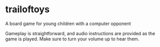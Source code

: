 # trailoftoys
A board game for young children with a computer opponent

Gameplay is straightforward, and audio instructions are provided as the game is played. Make sure to turn your volume up to hear them.
